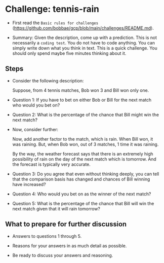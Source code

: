 # Challenge:  tennis-rain

* First read the `Basic rules for challenges` (https://github.com/bobbae/gcp/blob/main/challenges/README.md). 

* Summary: Given the description, come up with a prediction. This is not necessarily a `coding test`. You do
not have to code anything.  You can simply write down what you think in text.   This is a quick challenge. You
should only spend maybe five minutes thinking about it.

## Steps

* Consider the following description:

   Suppose, from 4 tennis matches, 
   Bob won 3 and Bill won only one.


* Question 1:  If you have to bet on either Bob or Bill for the next match who would you bet on?

* Question 2: What is the percentage of the chance that Bill might win the next match?

* Now, consider further:

   Now, add another factor to the match,
   which is rain. 
   When Bill won, it was raining. 
   But, when Bob won, out of 3 matches, 1 
   time it was raining.

   By the way, the weather forecast says 
   that there is an extremely high possibility 
   of rain on the day of the next match 
   which is tomorrow. 
   And the forecast is typically 
   very accurate.


* Question 3: Do you agree that even without thinking deeply, 
you can tell that the comparison basis has 
changed and chances of Bill winning have increased?

* Question 4: Who would you bet on as the winner of the next match?

* Question 5: What is the percentage of the chance that Bill will win the next 
match given that it will rain tomorrow?

## What to prepare for further discussion

* Answers to questions 1 through 5.

* Reasons for your answers in as much detail as possible.

* Be ready to discuss your answers and reasoning.


